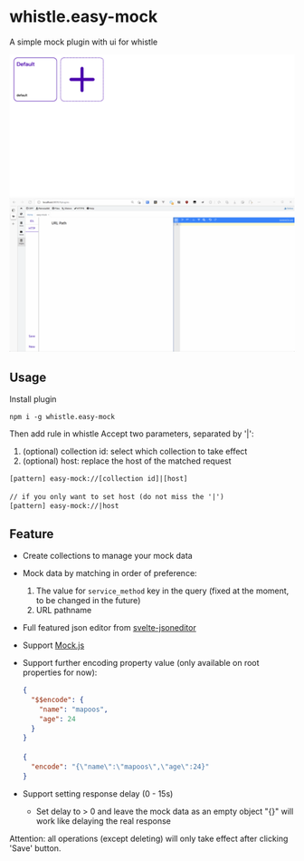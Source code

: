 # whistle.easy-mock

A simple mock plugin with ui for whistle

![collection](https://raw.githubusercontent.com/aijun-li/whistle-plugin-easy-mock/main/whistle.easy-mock/img/collection.png)
![demo](https://raw.githubusercontent.com/aijun-li/whistle-plugin-easy-mock/main/whistle.easy-mock/img/demo.gif)

## Usage

Install plugin

```shell
npm i -g whistle.easy-mock
```

Then add rule in whistle
Accept two parameters, separated by '|':

1. (optional) collection id: select which collection to take effect
2. (optional) host: replace the host of the matched request

```
[pattern] easy-mock://[collection id]|[host]

// if you only want to set host (do not miss the '|')
[pattern] easy-mock://|host
```

## Feature

- Create collections to manage your mock data
- Mock data by matching in order of preference:
  1. The value for `service_method` key in the query (fixed at the moment, to be changed in the future)
  2. URL pathname
- Full featured json editor from [svelte-jsoneditor](https://www.npmjs.com/package/svelte-jsoneditor)
- Support [Mock.js](http://mockjs.com/)
- Support further encoding property value (only available on root properties for now):

  ```json
  {
    "$$encode": {
      "name": "mapoos",
      "age": 24
    }
  }

  {
    "encode": "{\"name\":\"mapoos\",\"age\":24}"
  }
  ```

- Support setting response delay (0 - 15s)
  - Set delay to > 0 and leave the mock data as an empty object "{}" will work like delaying the real response

Attention: all operations (except deleting) will only take effect after clicking 'Save' button.
